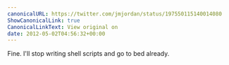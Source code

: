 ```yaml
---
canonicalURL: https://twitter.com/jmjordan/status/197550115140014080
ShowCanonicalLink: true
CanonicalLinkText: View original on
date: 2012-05-02T04:56:32+00:00
---
```

Fine. I'll stop writing shell scripts and go to bed already.